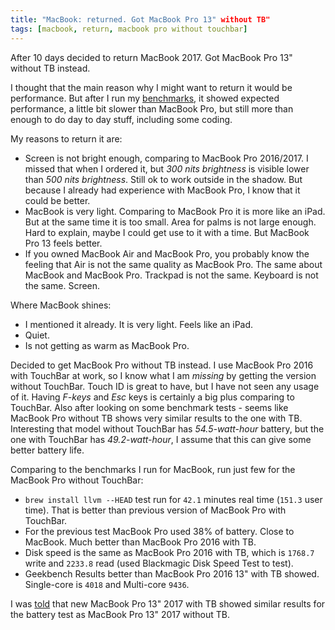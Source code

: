 ```yaml
---
title: "MacBook: returned. Got MacBook Pro 13" without TB"
tags: [macbook, return, macbook pro without touchbar]
---
```


After 10 days decided to return MacBook 2017. Got MacBook Pro 13" without TB instead.

I thought that the main reason why I might want to return it would be performance.
But after I run my [benchmarks](https://www.outcoldman.com/en/archive/2017/07/14/macbook-benchmark/),
it showed expected performance, a little bit slower than MacBook Pro, but still
more than enough to do day to day stuff, including some coding.

My reasons to return it are:

- Screen is not bright enough, comparing to MacBook Pro 2016/2017. I missed that
when I ordered it, but *300 nits brightness* is visible lower than *500 nits brightness*.
Still ok to work outside in the shadow. But because I already had experience
with MacBook Pro, I know that it could be better.
- MacBook is very light. Comparing to MacBook Pro it is more like an iPad. But
at the same time it is too small. Area for palms is not large enough. Hard to
explain, maybe I could get use to it with a time. But MacBook Pro 13 feels better.
- If you owned MacBook Air and MacBook Pro, you probably know the feeling that
Air is not the same quality as MacBook Pro. The same about MacBook and MacBook Pro.
Trackpad is not the same. Keyboard is not the same. Screen.

Where MacBook shines:

- I mentioned it already. It is very light. Feels like an iPad.
- Quiet.
- Is not getting as warm as MacBook Pro.

Decided to get MacBook Pro without TB instead. I use MacBook Pro 2016 with TouchBar
at work, so I know what I am *missing* by getting the version without TouchBar.
Touch ID is great to have, but I have not seen any usage of it. Having
*F-keys* and *Esc* keys is certainly a big plus comparing to TouchBar.
Also after looking on some benchmark tests - seems like MacBook Pro without
TB shows very similar results to the one with TB. Interesting that model without
TouchBar has *54.5-watt-hour* battery, but the one with TouchBar has *49.2-watt-hour*,
I assume that this can give some better battery life.

Comparing to the benchmarks I run for MacBook, run just few for the MacBook Pro
without TouchBar:

- `brew install llvm --HEAD` test run for `42.1` minutes real time (`151.3` user time).
That is better than previous version of MacBook Pro with TouchBar. 
- For the previous test MacBook Pro used 38% of battery. Close to MacBook. Much
better than MacBook Pro 2016 with TB.
- Disk speed is the same as MacBook Pro 2016 with TB, which is `1768.7` write and
`2233.8` read (used Blackmagic Disk Speed Test to test).
- Geekbench Results better than MacBook Pro 2016 13" with TB showed. Single-core
is `4018` and Multi-core `9436`.


I was [told](https://twitter.com/amoshg/status/887891238816370689)
that new MacBook Pro 13" 2017 with TB showed similar results for the battery test
as MacBook Pro 13" 2017 without TB.
